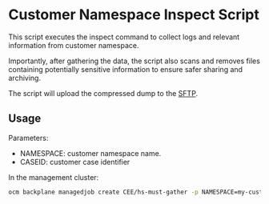 # Customer Namespace Inspect Script
This script executes the inspect command to collect logs and relevant information from
customer namespace. 

Importantly, after gathering the data, the script also scans and removes files containing potentially
sensitive information to ensure safer sharing and archiving.

The script will upload the compressed dump to the [SFTP](https://access.redhat.com/articles/5594481#TOC32).

## Usage

Parameters:
- NAMESPACE: customer namespace name.
- CASEID: customer case identifier

In the management cluster:
```bash
ocm backplane managedjob create CEE/hs-must-gather -p NAMESPACE=my-custom-ns -p CASEID=custom-case-id
```
